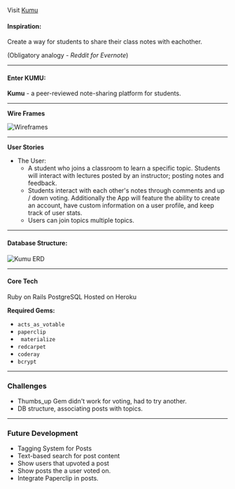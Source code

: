 
Visit [Kumu](http://kumuapp.herokuapp.com/)
#### Inspiration:
Create a way for students to share their class notes with eachother. 

(Obligatory analogy - *Reddit for Evernote*)

____
#### Enter KUMU:
**Kumu** - a peer-reviewed note-sharing platform for students.
____
**Wire Frames**

![Wireframes](http://i.imgur.com/KXPbFG3.jpg)
___
**User Stories**
* The User:
	* A student who joins a classroom to learn a specific topic. Students will interact with lectures posted by an instructor; posting notes and feedback.
	* Students interact with each other's notes through comments and up / down voting. Additionally the App will feature the ability to create an account, have custom information on a user profile, and keep track of user stats.
	* Users can join topics multiple topics.
___
#### Database Structure:

![Kumu ERD](http://i.imgur.com/xtV36jX.jpg "ERD")

___
#### Core Tech
Ruby on Rails
PostgreSQL
Hosted on Heroku

**Required Gems:**
- `acts_as_votable`
- `paperclip`
- ` materialize`
- `redcarpet`
- `coderay`
- `bcrypt`
___ 
### Challenges
- Thumbs_up Gem didn't work for voting, had to try another.
- DB structure, associating posts with topics.
____
### Future Development

- Tagging System for Posts
- Text-based search for post content
- Show users that upvoted a post
- Show posts the a user voted on.
- Integrate Paperclip in posts.
